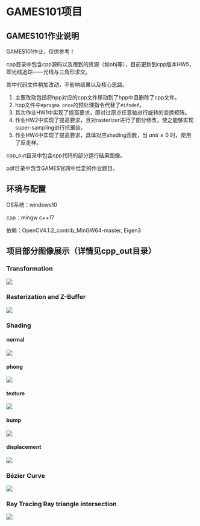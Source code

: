 # GAMES101项目

## GAMES101作业说明

GAMES101作业，仅供参考！

cpp目录中包含cpp源码以及用到的资源（如obj等），目前更新到cpp版本HW5，即光线追踪——光线与三角形求交。

其中代码文件稍加改动，不影响结果以及核心思路。

1. 主要改动包括将hpp对应的cpp文件移动到了hpp中且删除了cpp文件。
2. hpp文件中```#pragma once```的预处理指令代替了```#ifndef```。
3. 其次作业HW1中实现了提高要求，即对过原点任意轴进行旋转的变换矩阵。
4. 作业HW2中实现了提高要求，且对rasterizer进行了部分修改，使之能够实现super-sampling进行抗锯齿。
5. 作业HW4中实现了提高要求，具体对应shading函数，当 $anti\ne{0}$ 时，使用了反走样。

cpp_out目录中包含cpp代码的部分运行结果图像。

pdf目录中包含GAMES官网中给定的作业题目。

## 环境与配置

OS系统：windows10

cpp：mingw c++17

依赖：OpenCV4.1.2_contrib_MinGW64-master, Eigen3

## 项目部分图像展示（详情见cpp_out目录）

### Transformation

<img src="https://github.com/mofashaoye/GAMES101/blob/main/cpp_out/1/output.png" />

### Rasterization and Z-Buffer

<img src="https://github.com/mofashaoye/GAMES101/blob/main/cpp_out/2/output.png" />

### Shading

#### normal

<img src="https://github.com/mofashaoye/GAMES101/blob/main/cpp_out/3/normal.png" />

#### phong

<img src="https://github.com/mofashaoye/GAMES101/blob/main/cpp_out/3/phong.png" />

#### texture

<img src="https://github.com/mofashaoye/GAMES101/blob/main/cpp_out/3/texture.png" />

#### bump

<img src="https://github.com/mofashaoye/GAMES101/blob/main/cpp_out/3/bump.png" />

#### displacement

<img src="https://github.com/mofashaoye/GAMES101/blob/main/cpp_out/3/displacement.png" />

### Bézier Curve

<img src="https://github.com/mofashaoye/GAMES101/blob/main/cpp_out/4/my_bezier_curve.png" />

### Ray Tracing Ray triangle intersection

<img src="https://github.com/mofashaoye/GAMES101/blob/main/cpp_out/5/binary.png" />

